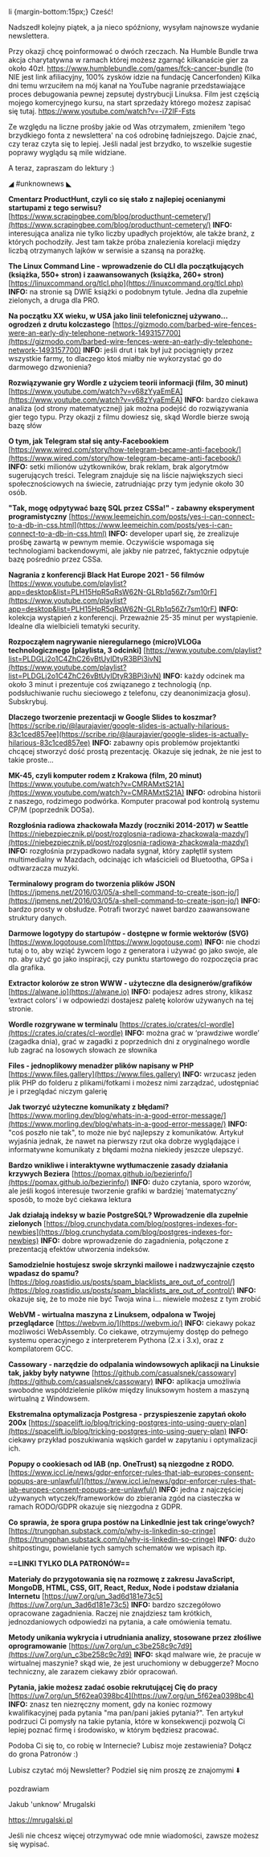 li {margin-bottom:15px;}
Cześć!

Nadszedł kolejny piątek, a ja nieco spóźniony, wysyłam najnowsze wydanie newslettera.

Przy okazji chcę poinformować o dwóch rzeczach.
Na Humble Bundle trwa akcja charytatywna w ramach której możesz zgarnąć kilkanaście gier za około 40zł.
https://www.humblebundle.com/games/fck-cancer-bundle (to NIE jest link afiliacyjny, 100% zysków idzie na fundację Cancerfonden)
Kilka dni temu wrzuciłem na mój kanał na YouTube nagranie przedstawiające proces debugowania pewnej zepsutej dystrybucji Linuksa. Film jest częścią mojego komercyjnego kursu, na start sprzedaży którego możesz zapisać się tutaj.
https://www.youtube.com/watch?v=-i72IF-Fsts
 

Ze względu na liczne prośby jakie od Was otrzymałem, zmieniłem 'tego brzydkiego fonta z newslettera' na coś odrobinę ładniejszego. Dajcie znać, czy teraz czyta się to lepiej. Jeśli nadal jest brzydko, to wszelkie sugestie poprawy wyglądu są mile widziane.

 

A teraz, zapraszam do lektury :)

 

◢ #unknownews ◣

**Cmentarz ProductHunt, czyli co się stało z najlepiej ocenianymi startupami z tego serwisu?**
[https://www.scrapingbee.com/blog/producthunt-cemetery/](https://www.scrapingbee.com/blog/producthunt-cemetery/)
**INFO:** interesująca analiza nie tylko liczby upadłych projektów, ale także branż, z których pochodziły. Jest tam także próba znalezienia korelacji między liczbą otrzymanych lajków w serwisie a szansą na porażkę.

**The Linux Command Line - wprowadzenie do CLI dla początkujących (książka, 550+ stron) i zaawansowanych (książka, 260+ stron)**
[https://linuxcommand.org/tlcl.php](https://linuxcommand.org/tlcl.php)
**INFO:** na stronie są DWIE książki o podobnym tytule. Jedna dla zupełnie zielonych, a druga dla PRO.

**Na początku XX wieku, w USA jako linii telefonicznej używano... ogrodzeń z drutu kolczastego**
[https://gizmodo.com/barbed-wire-fences-were-an-early-diy-telephone-network-1493157700](https://gizmodo.com/barbed-wire-fences-were-an-early-diy-telephone-network-1493157700)
**INFO:** jeśli drut i tak był już pociągnięty przez wszystkie farmy, to dlaczego ktoś miałby nie wykorzystać go do darmowego dzwonienia?

**Rozwiązywanie gry Wordle z użyciem teorii informacji (film, 30 minut)**
[https://www.youtube.com/watch?v=v68zYyaEmEA](https://www.youtube.com/watch?v=v68zYyaEmEA)
**INFO:** bardzo ciekawa analiza (od strony matematycznej) jak można podejść do rozwiązywania gier tego typu. Przy okazji z filmu dowiesz się, skąd Wordle bierze swoją bazę słów

**O tym, jak Telegram stał się anty-Facebookiem**
[https://www.wired.com/story/how-telegram-became-anti-facebook/](https://www.wired.com/story/how-telegram-became-anti-facebook/)
**INFO:** setki milionów użytkowników, brak reklam, brak algorytmów sugerujących treści. Telegram znajduje się na liście największych sieci społecznościowych na świecie, zatrudniając przy tym jedynie około 30 osób.

**"Tak, mogę odpytywać bazę SQL przez CSSa!" - zabawny eksperyment programistyczny**
[https://www.leemeichin.com/posts/yes-i-can-connect-to-a-db-in-css.html](https://www.leemeichin.com/posts/yes-i-can-connect-to-a-db-in-css.html)
**INFO:** developer uparł się, że zrealizuje prośbę zawartą w pewnym memie. Oczywiście wspomaga się technologiami backendowymi, ale jakby nie patrzeć, faktycznie odpytuje bazę pośrednio przez CSSa.

**Nagrania z konferencji Black Hat Europe 2021 - 56 filmów**
[https://www.youtube.com/playlist?app=desktop&list=PLH15HpR5qRsW62N-GLRb1q56Zr7sm10rF](https://www.youtube.com/playlist?app=desktop&list=PLH15HpR5qRsW62N-GLRb1q56Zr7sm10rF)
**INFO:** kolekcja wystąpień z konferencji. Przeważnie 25-35 minut per wystąpienie. Idealne dla wielbicieli tematyki security.

**Rozpocząłem nagrywanie nieregularnego (micro)VLOGa technologicznego [playlista, 3 odcinki]**
[https://www.youtube.com/playlist?list=PLDGLj2o1C4ZhC26vBtUyIDtyR3BPi3ivN](https://www.youtube.com/playlist?list=PLDGLj2o1C4ZhC26vBtUyIDtyR3BPi3ivN)
**INFO:** każdy odcinek ma około 3 minut i prezentuje coś związanego z technologią (np. podsłuchiwanie ruchu sieciowego z telefonu, czy deanonimizacja głosu). Subskrybuj.

**Dlaczego tworzenie prezentacji w Google Slides to koszmar?**
[https://scribe.rip/@laurajavier/google-slides-is-actually-hilarious-83c1ced857ee](https://scribe.rip/@laurajavier/google-slides-is-actually-hilarious-83c1ced857ee)
**INFO:** zabawny opis problemów projektantki chcącej stworzyć dość prostą prezentację. Okazuje się jednak, że nie jest to takie proste...

**MK-45, czyli komputer rodem z Krakowa (film, 20 minut)**
[https://www.youtube.com/watch?v=CMRAMxtS21A](https://www.youtube.com/watch?v=CMRAMxtS21A)
**INFO:** odrobina historii z naszego, rodzimego podwórka. Komputer pracował pod kontrolą systemu CP/M (poprzednik DOSa).

**Rozgłośnia radiowa zhackowała Mazdy (roczniki 2014-2017) w Seattle**
[https://niebezpiecznik.pl/post/rozglosnia-radiowa-zhackowala-mazdy/](https://niebezpiecznik.pl/post/rozglosnia-radiowa-zhackowala-mazdy/)
**INFO:** rozgłośnia przypadkowo nadała sygnał, który zapłętlił system multimedialny w Mazdach, odcinając ich właścicieli od Bluetootha, GPSa i odtwarzacza muzyki.

**Terminalowy program do tworzenia plików JSON**
[https://jpmens.net/2016/03/05/a-shell-command-to-create-json-jo/](https://jpmens.net/2016/03/05/a-shell-command-to-create-json-jo/)
**INFO:** bardzo prosty w obsłudze. Potrafi tworzyć nawet bardzo zaawansowane struktury danych.

**Darmowe logotypy do startupów - dostępne w formie wektorów (SVG)**
[https://www.logotouse.com](https://www.logotouse.com)
**INFO:** nie chodzi tutaj o to, aby wziąć żywcem logo z generatora i używać go jako swoje, ale np. aby użyć go jako inspiracji, czy punktu startowego do rozpoczęcia prac dla grafika.

**Extractor kolorów ze stron WWW - użyteczne dla designerów/grafików**
[https://alwane.io](https://alwane.io)
**INFO:** podajesz adres strony, klikasz &lsquo;extract colors&rsquo; i w odpowiedzi dostajesz paletę kolorów używanych na tej stronie.

**Wordle rozgrywane w terminalu**
[https://crates.io/crates/cl-wordle](https://crates.io/crates/cl-wordle)
**INFO:** można grać w &lsquo;prawdziwe wordle&rsquo; (zagadka dnia), grać w zagadki z poprzednich dni z oryginalnego wordle lub zagrać na losowych słowach ze słownika

**Files - jednoplikowy menadżer plików napisany w PHP**
[https://www.files.gallery](https://www.files.gallery)
**INFO:** wrzucasz jeden plik PHP do folderu z plikami/fotkami i możesz nimi zarządzać, udostępniać je i przeglądać niczym galerię

**Jak tworzyć użyteczne komunikaty z błędami?**
[https://www.morling.dev/blog/whats-in-a-good-error-message/](https://www.morling.dev/blog/whats-in-a-good-error-message/)
**INFO:** "coś poszło nie tak", to może nie być najlepszy z komunikatów. Artykuł wyjaśnia jednak, że nawet na pierwszy rzut oka dobrze wyglądające i informatywne komunikaty z błędami można niekiedy jeszcze ulepszyć.

**Bardzo wnikliwe i interaktywne wytłumaczenie zasady działania krzywych Beziera**
[https://pomax.github.io/bezierinfo/](https://pomax.github.io/bezierinfo/)
**INFO:** dużo czytania, sporo wzorów, ale jeśli kogoś interesuje tworzenie grafiki w bardziej &lsquo;matematyczny&rsquo; sposób, to może być ciekawa lektura

**Jak działają indeksy w bazie PostgreSQL? Wprowadzenie dla zupełnie zielonych**
[https://blog.crunchydata.com/blog/postgres-indexes-for-newbies](https://blog.crunchydata.com/blog/postgres-indexes-for-newbies)
**INFO:** dobre wprowadzenie do zagadnienia, połączone z prezentacją efektów utworzenia indeksów.

**Samodzielnie hostujesz swoje skrzynki mailowe i nadzwyczajnie często wpadasz do spamu?**
[https://blog.roastidio.us/posts/spam_blacklists_are_out_of_control/](https://blog.roastidio.us/posts/spam_blacklists_are_out_of_control/)
**INFO:** okazuje się, że to może nie być Twoja wina i... niewiele możesz z tym zrobić

**WebVM - wirtualna maszyna z Linuksem, odpalona w Twojej przeglądarce**
[https://webvm.io/](https://webvm.io/)
**INFO:** ciekawy pokaz możliwości WebAssembly. Co ciekawe, otrzymujemy dostęp do pełnego systemu operacyjnego z interpreterem Pythona (2.x i 3.x), oraz z kompilatorem GCC.

**Cassowary - narzędzie do odpalania windowsowych aplikacji na Linuksie tak, jakby były natywne**
[https://github.com/casualsnek/cassowary](https://github.com/casualsnek/cassowary)
**INFO:** aplikacja umożliwia swobodne współdzielenie plików między linuksowym hostem a maszyną wirtualną z Windowsem.

**Ekstremalna optymalizacja Postgresa - przyspieszenie zapytań około 200x**
[https://spacelift.io/blog/tricking-postgres-into-using-query-plan](https://spacelift.io/blog/tricking-postgres-into-using-query-plan)
**INFO:** ciekawy przykład poszukiwania wąskich gardeł w zapytaniu i optymalizacji ich.

**Popupy o cookiesach od IAB (np. OneTrust) są niezgodne z RODO.**
[https://www.iccl.ie/news/gdpr-enforcer-rules-that-iab-europes-consent-popups-are-unlawful/](https://www.iccl.ie/news/gdpr-enforcer-rules-that-iab-europes-consent-popups-are-unlawful/)
**INFO:** jedna z najczęściej używanych wtyczek/frameworków do zbierania zgód na ciasteczka w ramach RODO/GDPR okazuje się niezgodna z GDPR.

**Co sprawia, że spora grupa postów na LinkedInie jest tak cringe&rsquo;owych?**
[https://trungphan.substack.com/p/why-is-linkedin-so-cringe](https://trungphan.substack.com/p/why-is-linkedin-so-cringe)
**INFO:** dużo shitpostingu, powielanie tych samych schematów we wpisach itp.

**==LINKI TYLKO DLA PATRONÓW==**

**Materiały do przygotowania się na rozmowę z zakresu JavaScript, MongoDB, HTML, CSS, GIT, React, Redux, Node i podstaw działania Internetu**
[https://uw7.org/un_3ad6d181e73c5](https://uw7.org/un_3ad6d181e73c5)
**INFO:** bardzo szczegółowo opracowane zagadnienia. Raczej nie znajdziesz tam krótkich, jednozdaniowych odpowiedzi na pytania, a całe omówienia tematu.

**Metody unikania wykrycia i utrudniania analizy, stosowane przez złośliwe oprogramowanie**
[https://uw7.org/un_c3be258c9c7d9](https://uw7.org/un_c3be258c9c7d9)
**INFO:** skąd malware wie, że pracuje w wirtualnej maszynie? skąd wie, że jest uruchomiony w debuggerze? Mocno techniczny, ale zarazem ciekawy zbiór opracowań.

**Pytania, jakie możesz zadać osobie rekrutującej Cię do pracy**
[https://uw7.org/un_5f62ea0398bc4](https://uw7.org/un_5f62ea0398bc4)
**INFO:** znasz ten niezręczny moment, gdy na koniec rozmowy kwalifikacyjnej pada pytania "ma pan/pani jakieś pytania?". Ten artykuł podrzuci Ci pomysły na takie pytania, które w konsekwencji pozwolą Ci lepiej poznać firmę i środowisko, w którym będziesz pracować.

 

Podoba Ci się to, co robię w Internecie? Lubisz moje zestawienia? Dołącz do grona Patronów :)

Lubisz czytać mój Newsletter? Podziel się nim proszę ze znajomymi ⬇️ 

  

 
pozdrawiam

Jakub 'unknow' Mrugalski

https://mrugalski.pl

 
Jeśli nie chcesz więcej otrzymywać ode mnie wiadomości, zawsze możesz się wypisać.